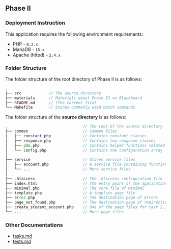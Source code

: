 ## Phase II

### Deployment Instruction

This application requires the following environment requirements:

* PHP - `8.2.x`
* MariaDB - `15.x`
* Apache (httpd) - `2.4.x`

### Folder Structure

The folder structure of the root directory of Phase II is as follows:

```php
.
├── src            // The source directory
├── materials      // Materials about Phase II on Blackboard
├── README.md      // (The current file)
└── Makefile       // Stores commonly used batch commands

```

The folder structure of the **source directory** is as follows:

```php
.                                 // The root of the source directory
├── common                        // Common files
│   ├── constant.php              // Contains constant classes
│   ├── response.php              // Contains two response classes
│   ├── pdo.php                   // Contains helper functions related to PDO
│   └── config.php                // Contains the configuration array
│
├── service                       // Stores service files
│   ├── account.php               // A service file containing functions related to accounts
│   └── ...                       // More service files
│
├── .htaccess                     // The .htaccess configuration file 
├── index.html                    // The entry point of the application
├── minimal.php                   // The core file of Minimal
├── template.php                  // A template page file
├── error.php                     // The destination page of errors
├── page_not_found.php            // The destination page of redirecting not-found pages
├── create_student_account.php    // One of the page files for task 2.1
└── ...                           // More page files
```

### Other Documentations

- [tasks.md](docs/tasks.md)
- [tests.md](docs/tests.md)